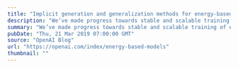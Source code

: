 ```yaml
---
title: "Implicit generation and generalization methods for energy-based models"
description: "We’ve made progress towards stable and scalable training of energy-based models (EBMs) resulting in better sample quality and generalization ability than existing models. Generation in EBMs spends more compute to continually refine its answers and doing so can generate samples competitive with GANs at low temperatures, while also having mode coverage guarantees of likelihood-based models. We hope these findings stimulate further research into this promising class of models."
summary: "We’ve made progress towards stable and scalable training of energy-based models (EBMs) resulting in better sample quality and generalization ability than existing models. Generation in EBMs spends more compute to continually refine its answers and doing so can generate samples competitive with GANs at low temperatures, while also having mode coverage guarantees of likelihood-based models. We hope these findings stimulate further research into this promising class of models."
pubDate: "Thu, 21 Mar 2019 07:00:00 GMT"
source: "OpenAI Blog"
url: "https://openai.com/index/energy-based-models"
thumbnail: ""
---
```


